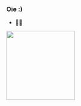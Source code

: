 ### Oie :)
- 👩‍💻 
<div>
  <img height="180em" src="https://github-readme-stats.vercel.app/api?username=Bellaschmtt&show_icons=true&theme=dark&include_all_commits=true&count_private=true"/>
   <br>
   <img class="fgh" src="https://media0.giphy.com/media/ZAaaCK5RhUWxG/giphy.gif?cid=ecf05e47stkyb10577q1f1kw8uy72vfny2hs5k7hzotn768h&rid=giphy.gif&ct=g" alt="">
</div>


  
   
